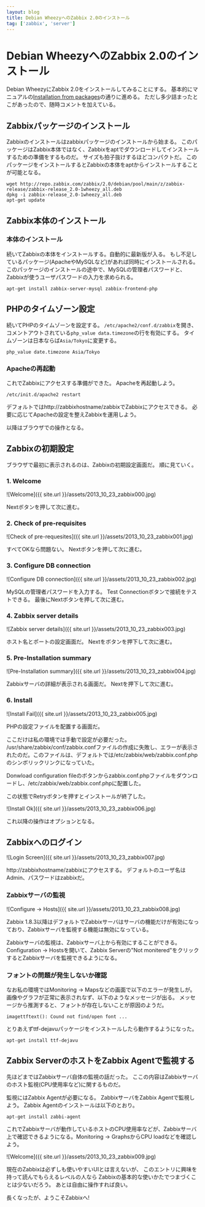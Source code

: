 ```yaml
---
layout: blog
title: Debian WheezyへのZabbix 2.0のインストール
tag: ['zabbix', 'server']
---
```


# Debian WheezyへのZabbix 2.0のインストール

Debian WheezyにZabbix 2.0をインストールしてみることにする。
基本的にマニュアルの[Installation from packages](https://www.zabbix.com/documentation/2.0/manual/installation/install_from_packages)の通りに進める。
ただし多少詰まったとこがあったので、随時コメントを加えている。

## Zabbixパッケージのインストール

Zabbixのインストールはzabbixパッケージのインストールから始まる。
このパッケージはZabbix本体ではなく、Zabbixをaptでダウンロードしてインストールするための準備をするものだ。
サイズも拍子抜けするほどコンパクトだ。
このパッケージをインストールするとZabbixの本体をaptからインストールすることが可能となる。

~~~~
wget http://repo.zabbix.com/zabbix/2.0/debian/pool/main/z/zabbix-release/zabbix-release_2.0-1wheezy_all.deb
dpkg -i zabbix-release_2.0-1wheezy_all.deb
apt-get update
~~~~

## Zabbix本体のインストール

### 本体のインストール

続いてZabbixの本体をインストールする。自動的に最新版が入る。
もし不足しているパッケージ(ApacheやMySQLなど)があれば同時にインストールされる。
このパッケージのインストールの途中で、MySQLの管理者パスワードと、Zabbixが使うユーザパスワードの入力を求められる。

~~~~
apt-get install zabbix-server-mysql zabbix-frontend-php
~~~~

## PHPのタイムゾーン設定

続いてPHPのタイムゾーンを設定する。
`/etc/apache2/conf.d/zabbix`を開き、コメントアウトされている`php_value data.timezone`の行を有効にする。
タイムゾーンは日本ならば`Asia/Tokyo`に変更する。

~~~~
php_value date.timezone Asia/Tokyo
~~~~

### Apacheの再起動

これでZabbixにアクセスする準備ができた。
Apacheを再起動しよう。

~~~~
/etc/init.d/apache2 restart
~~~~

デフォルトではhttp://zabbixhostname/zabbixでZabbixにアクセスできる。
必要に応じてApacheの設定を整えZabbixを運用しよう。

以降はブラウザでの操作となる。

## Zabbixの初期設定

ブラウザで最初に表示されるのは、Zabbixの初期設定画面だ。
順に見ていく。

### 1. Welcome

![Welcome]({{ site.url }}/assets/2013_10_23_zabbix000.jpg)

Nextボタンを押して次に進む。

### 2. Check of pre-requisites

![Check of pre-requesites]({{ site.url }}/assets/2013_10_23_zabbix001.jpg)

すべてOKなら問題ない。
Nextボタンを押して次に進む。

### 3. Configure DB connection

![Configure DB connection]({{ site.url }}/assets/2013_10_23_zabbix002.jpg)

MySQLの管理者パスワードを入力する。
Test Connectionボタンで接続をテストできる。
最後にNextボタンを押して次に進む。

### 4. Zabbix server details

![Zabbix server details]({{ site.url }}/assets/2013_10_23_zabbix003.jpg)

ホスト名とポートの設定画面だ。
Nextをボタンを押下して次に進む。

### 5. Pre-Installation summary

![Pre-Installation summary]({{ site.url }}/assets/2013_10_23_zabbix004.jpg)

Zabbixサーバの詳細が表示される画面だ。
Nextを押下して次に進む。

### 6. Install

![Install Fail]({{ site.url }}/assets/2013_10_23_zabbix005.jpg)

PHPの設定ファイルを配置する画面だ。

ここだけは私の環境では手動で設定が必要だった。
/usr/share/zabbix/conf/zabbix.confファイルの作成に失敗し、エラーが表示されたのだ。このファイルは、デフォルトでは/etc/zabbix/web/zabbix.conf.phpのシンボリックリンクになっていた。

Donwload configuration fileのボタンからzabbix.conf.phpファイルをダウンロードし、/etc/zabbix/web/zabbix.conf.phpに配置した。

この状態でRetryボタンを押すとインストールが終了した。

![Install Ok]({{ site.url }}/assets/2013_10_23_zabbix006.jpg)

これ以降の操作はオプションとなる。

## Zabbixへのログイン

![Login Screen]({{ site.url }}/assets/2013_10_23_zabbix007.jpg)

http://zabbixhostname/zabbixにアクセスする。
デフォルトのユーザ名はAdmin、パスワードはzabbixだ。

### Zabbixサーバの監視

![Configure -> Hosts]({{ site.url }}/assets/2013_10_23_zabbix008.jpg)

Zabbix 1.8.3以降はデフォルトでZabbixサーバはサーバの機能だけが有効になっており、Zabbixサーバを監視する機能は無効になっている。

Zabbixサーバの監視は、Zabbixサーバ上から有効にすることができる。
Configuration -> Hostsを開いて、Zabbix Serverの"Not monitered"をクリックするとZabbixサーバを監視できるようになる。

### フォントの問題が発生しないか確認

なお私の環境ではMonitoring -> Mapsなどの画面で以下のエラーが発生しが。
画像やグラフが正常に表示されなず、以下のようなメッセージが出る。
メッセージから推測すると、フォントが存在しないことが原因のようだ。

~~~~
imagettftext(): Cound not find/open font ...
~~~~

とりあえずttf-dejavuパッケージをインストールしたら動作するようになった。

~~~~
apt-get install ttf-dejavu
~~~~

## Zabbix ServerのホストをZabbix Agentで監視する

先ほどまではZabbixサーバ自体の監視の話だった。
ここの内容はZabbixサーバのホスト監視(CPU使用率など)に関するものだ。

監視にはZabbix Agentが必要になる。
ZabbixサーバをZabbix Agentで監視しよう。
Zabbix Agentのインストールは以下のとおり。

~~~~
apt-get install zabbi-agent
~~~~

これでZabbixサーバが動作しているホストのCPU使用率などが、Zabbixサーバ上で確認できるようになる。Monitoring -> GraphsからCPU loadなどを確認しよう。

![Welcome]({{ site.url }}/assets/2013_10_23_zabbix009.jpg)

現在のZabbixは必ずしも使いやすいUIとは言えないが、
このエントリに興味を持って読んでもらえるレベルの人なら
Zabbixの基本的な使いかたでつまづくことは少ないだろう。
あとは自由に操作すれば良い。

長くなったが、ようこそZabbixへ!
